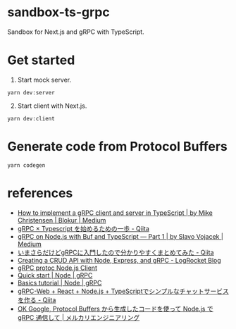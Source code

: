 # sandbox-ts-grpc
Sandbox for Next.js and gRPC with TypeScript.

# Get started

1. Start mock server.

```
yarn dev:server
```

2. Start client with Next.js.

```
yarn dev:client
```

# Generate code from Protocol Buffers

```
yarn codegen
```

# references

- [How to implement a gRPC client and server in TypeScript | by Mike Christensen | Blokur | Medium](https://medium.com/blokur/how-to-implement-a-grpc-client-and-server-in-typescript-fa3ac807855e)
- [gRPC × Typescript を始めるための一歩 - Qiita](https://qiita.com/ohs30359-nobuhara/items/f11857d5d3d9dbc6637b)
- [gRPC on Node.js with Buf and TypeScript — Part 1 | by Slavo Vojacek | Medium](https://slavovojacek.medium.com/grpc-on-node-js-with-buf-and-typescript-part-1-5aad61bab03b)
- [いまさらだけどgRPCに入門したので分かりやすくまとめてみた - Qiita](https://qiita.com/gold-kou/items/a1cc2be6045723e242eb)
- [Creating a CRUD API with Node, Express, and gRPC - LogRocket Blog](https://blog.logrocket.com/creating-a-crud-api-with-node-express-and-grpc/)
- [gRPC protoc Node.js Client](https://docs.servicestack.net/grpc-nodejs)
- [Quick start | Node | gRPC](https://grpc.io/docs/languages/node/quickstart/)
- [Basics tutorial | Node | gRPC](https://grpc.io/docs/languages/node/basics/)
- [gRPC-Web + React + Node.js + TypeScriptでシンプルなチャットサービスを作る - Qiita](https://qiita.com/aanrii/items/699b4cda0babb3f47a2f)
- [OK Google, Protocol Buffers から生成したコードを使って Node.js で gRPC 通信して | メルカリエンジニアリング](https://engineering.mercari.com/blog/entry/20201216-53796c2494/)
